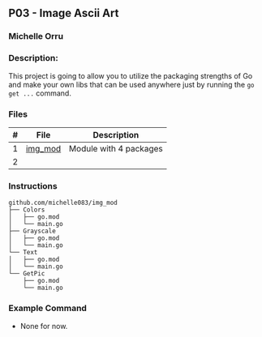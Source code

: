 ## P03 - Image Ascii Art
### Michelle Orru
### Description:

This project is going to allow you to utilize the packaging strengths of Go and make your own libs that can be used anywhere just by running the `go get ...` command. 

### Files

|   #   | File             | Description                                        |
| :---: | ---------------- | -------------------------------------------------- |
|   1   | [img_mod](https://github.com/michelle083/img_mod/tree/main/Grayscale) | Module with 4 packages  |
|   2   | []() | |


### Instructions
```
github.com/michelle083/img_mod
├── Colors
│   ├── go.mod
│   └── main.go
├── Grayscale
│   ├── go.mod
│   └── main.go
└── Text
│   ├── go.mod
│   └── main.go
└── GetPic
    ├── go.mod
    └── main.go
```

### Example Command

- None for now. 